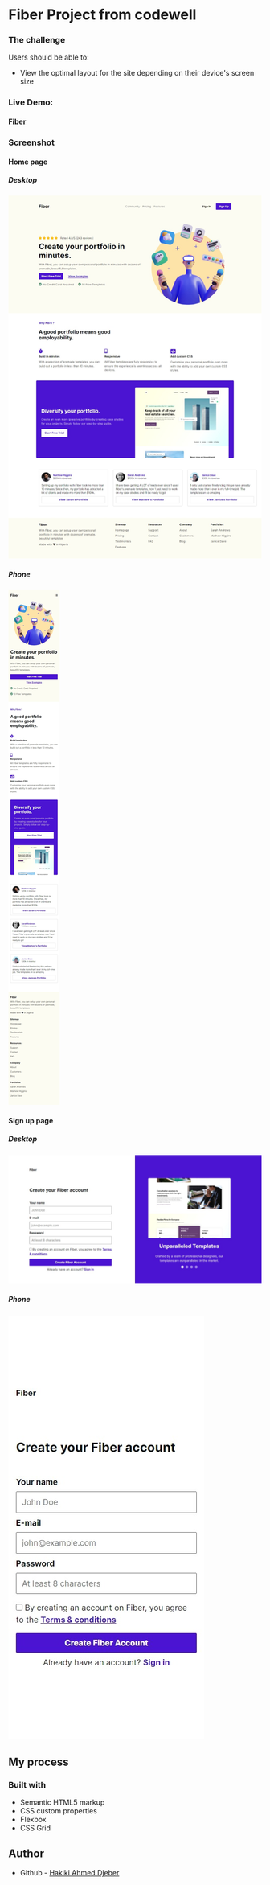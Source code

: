 # Fiber Project from codewell

### The challenge

Users should be able to:

- View the optimal layout for the site depending on their device's screen size

### Live Demo:

#### [Fiber](https://hakikiahmeddjeber.github.io/Fiber/)

### Screenshot

#### Home page

##### Desktop

![](./Design/Home_desktop.jpeg)

##### Phone

![](./Design/Home_phone.jpeg)

#### Sign up page

##### Desktop

![](./Design/Sign-up_desktop.jpeg)

##### Phone

![](./Design/Sign-up_phone.jpeg)

## My process

### Built with

- Semantic HTML5 markup
- CSS custom properties
- Flexbox
- CSS Grid

## Author

- Github - [Hakiki Ahmed Djeber](https://github.com/HakikiAhmedDjeber)
